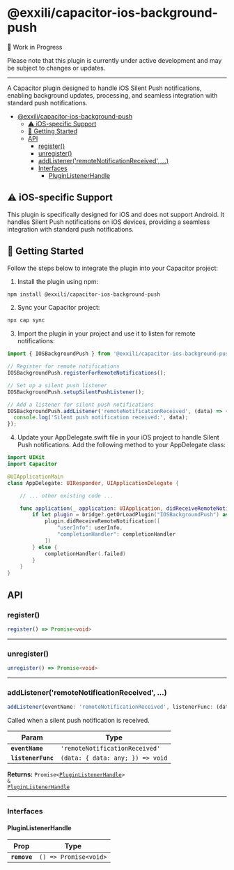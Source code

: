 # @exxili/capacitor-ios-background-push

🚧 Work in Progress

Please note that this plugin is currently under active development and may be subject to changes or updates.

<hr>

A Capacitor plugin designed to handle iOS Silent Push notifications, enabling background updates, processing, and seamless integration with standard push notifications.


<docgen-index>

- [@exxili/capacitor-ios-background-push](#exxilicapacitor-ios-background-push)
  - [⚠️ iOS-specific Support](#️-ios-specific-support)
  - [🚀 Getting Started](#-getting-started)
  - [API](#api)
    - [register()](#register)
    - [unregister()](#unregister)
    - [addListener('remoteNotificationReceived', ...)](#addlistenerremotenotificationreceived-)
    - [Interfaces](#interfaces)
      - [PluginListenerHandle](#pluginlistenerhandle)

</docgen-index>

## ⚠️ iOS-specific Support

This plugin is specifically designed for iOS and does not support Android. It handles Silent Push notifications on iOS devices, providing a seamless integration with standard push notifications.

## 🚀 Getting Started

Follow the steps below to integrate the plugin into your Capacitor project:

1. Install the plugin using npm:

```bash
npm install @exxili/capacitor-ios-background-push
```

2. Sync your Capacitor project:

```bash
npx cap sync
``` 


3. Import the plugin in your project and use it to listen for remote notifications:
   
```js
import { IOSBackgroundPush } from '@exxili/capacitor-ios-background-push';

// Register for remote notifications
IOSBackgroundPush.registerForRemoteNotifications();

// Set up a silent push listener
IOSBackgroundPush.setupSilentPushListener();

// Add a listener for silent push notifications
IOSBackgroundPush.addListener('remoteNotificationReceived', (data) => {
  console.log('Silent push notification received:', data);
});
```

4. Update your AppDelegate.swift file in your iOS project to handle Silent Push notifications. Add the following method to your AppDelegate class:

```swift
import UIKit
import Capacitor

@UIApplicationMain
class AppDelegate: UIResponder, UIApplicationDelegate {

    // ... other existing code ...

    func application(_ application: UIApplication, didReceiveRemoteNotification userInfo: [AnyHashable : Any], fetchCompletionHandler completionHandler: @escaping (UIBackgroundFetchResult) -> Void) {
        if let plugin = bridge?.getOrLoadPlugin("IOSBackgroundPush") as? IOSBackgroundPush {
            plugin.didReceiveRemoteNotification([
                "userInfo": userInfo,
                "completionHandler": completionHandler
            ])
        } else {
            completionHandler(.failed)
        }
    }
}

```


## API


<docgen-api>
<!--Update the source file JSDoc comments and rerun docgen to update the docs below-->

### register()

```typescript
register() => Promise<void>
```

--------------------


### unregister()

```typescript
unregister() => Promise<void>
```

--------------------


### addListener('remoteNotificationReceived', ...)

```typescript
addListener(eventName: 'remoteNotificationReceived', listenerFunc: (data: { data: any; }) => void) => Promise<PluginListenerHandle> & PluginListenerHandle
```

Called when a silent push notification is received.

| Param              | Type                                           |
| ------------------ | ---------------------------------------------- |
| **`eventName`**    | <code>'remoteNotificationReceived'</code>      |
| **`listenerFunc`** | <code>(data: { data: any; }) =&gt; void</code> |

**Returns:** <code>Promise&lt;<a href="#pluginlistenerhandle">PluginListenerHandle</a>&gt; & <a href="#pluginlistenerhandle">PluginListenerHandle</a></code>

--------------------


### Interfaces


#### PluginListenerHandle

| Prop         | Type                                      |
| ------------ | ----------------------------------------- |
| **`remove`** | <code>() =&gt; Promise&lt;void&gt;</code> |

</docgen-api>
